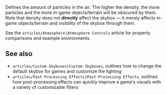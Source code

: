 Defines the amount of particles in the air. The higher the density, the more particles and the more in-game objects/terrain will be obscured by them. Note that density does not **directly** affect the skybox — it merely affects in-game objects/terrain and visibility of the skybox through them.

See the `articles/Atmosphere|Atmosphere Controls` article for property comparisons and example environments.

See also
--------

*   `articles/Custom Skyboxes|Custom Skyboxes`, outlines how to change the default skybox for games and customize the lighting
*   `articles/Post Processing Effects|Post-Processing Effects`, outlines how post-processing effects can quickly improve a game's visuals with a variety of customizable filters